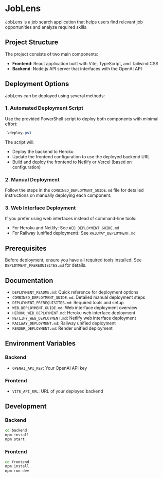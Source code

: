 # JobLens

JobLens is a job search application that helps users find relevant job opportunities and analyze required skills.

## Project Structure

The project consists of two main components:

- **Frontend**: React application built with Vite, TypeScript, and Tailwind CSS
- **Backend**: Node.js API server that interfaces with the OpenAI API

## Deployment Options

JobLens can be deployed using several methods:

### 1. Automated Deployment Script

Use the provided PowerShell script to deploy both components with minimal effort:

```powershell
.\deploy.ps1
```

The script will:
- Deploy the backend to Heroku
- Update the frontend configuration to use the deployed backend URL
- Build and deploy the frontend to Netlify or Vercel (based on configuration)

### 2. Manual Deployment

Follow the steps in the `COMBINED_DEPLOYMENT_GUIDE.md` file for detailed instructions on manually deploying each component.

### 3. Web Interface Deployment

If you prefer using web interfaces instead of command-line tools:

- For Heroku and Netlify: See `WEB_DEPLOYMENT_GUIDE.md`
- For Railway (unified deployment): See `RAILWAY_DEPLOYMENT.md`

## Prerequisites

Before deployment, ensure you have all required tools installed. See `DEPLOYMENT_PREREQUISITES.md` for details.

## Documentation

- `DEPLOYMENT_README.md`: Quick reference for deployment options
- `COMBINED_DEPLOYMENT_GUIDE.md`: Detailed manual deployment steps
- `DEPLOYMENT_PREREQUISITES.md`: Required tools and setup
- `WEB_DEPLOYMENT_GUIDE.md`: Web interface deployment overview
- `HEROKU_WEB_DEPLOYMENT.md`: Heroku web interface deployment
- `NETLIFY_WEB_DEPLOYMENT.md`: Netlify web interface deployment
- `RAILWAY_DEPLOYMENT.md`: Railway unified deployment
- `RENDER_DEPLOYMENT.md`: Render unified deployment

## Environment Variables

### Backend

- `OPENAI_API_KEY`: Your OpenAI API key

### Frontend

- `VITE_API_URL`: URL of your deployed backend

## Development

### Backend

```bash
cd backend
npm install
npm start
```

### Frontend

```bash
cd frontend
npm install
npm run dev
```
